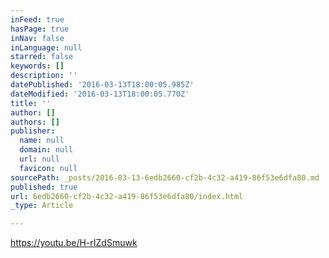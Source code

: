 ```yaml
---
inFeed: true
hasPage: true
inNav: false
inLanguage: null
starred: false
keywords: []
description: ''
datePublished: '2016-03-13T18:00:05.985Z'
dateModified: '2016-03-13T18:00:05.770Z'
title: ''
author: []
authors: []
publisher:
  name: null
  domain: null
  url: null
  favicon: null
sourcePath: _posts/2016-03-13-6edb2660-cf2b-4c32-a419-86f53e6dfa80.md
published: true
url: 6edb2660-cf2b-4c32-a419-86f53e6dfa80/index.html
_type: Article

---
```

https://youtu.be/H-rIZdSmuwk